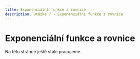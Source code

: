 ```yaml
---
title: Exponenciální funkce a rovnice
description: Otázka 7 - Exponenciální funkce a rovnice
---
```


# Exponenciální funkce a rovnice

Na této stránce ještě stále pracujeme.
